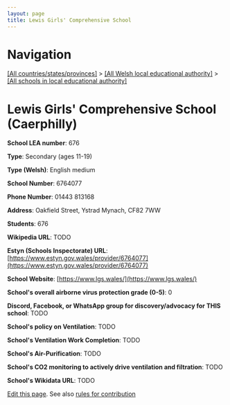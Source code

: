 ```yaml
---
layout: page
title: Lewis Girls' Comprehensive School
---
```

# Navigation

[[All countries/states/provinces]](../../..) > [[All Welsh local educational authority]](../..) > [[All schools in local educational authority]](..)

# Lewis Girls' Comprehensive School (Caerphilly)

**School LEA number**: 676

**Type**: Secondary (ages 11-19)

**Type (Welsh)**: English medium

**School Number**: 6764077

**Phone Number**: 01443 813168

**Address**: Oakfield Street, Ystrad Mynach, CF82 7WW

**Students**: 676

**Wikipedia URL**: TODO

**Estyn (Schools Inspectorate) URL**: [https://www.estyn.gov.wales/provider/6764077](https://www.estyn.gov.wales/provider/6764077)

**School Website**: [https://www.lgs.wales/](https://www.lgs.wales/)

**School's overall airborne virus protection grade (0-5)**: 0

**Discord, Facebook, or WhatsApp group for discovery/advocacy for THIS school**: TODO

**School's policy on Ventilation**: TODO

**School's Ventilation Work Completion**: TODO

**School's Air-Purification**: TODO

**School's CO2 monitoring to actively drive ventilation and filtration**: TODO

**School's Wikidata URL**: TODO




[Edit this page](https://github.com/VentilationProject/Wales/edit/prif/./Caerphilly/Lewis_Girls'_Comprehensive_School.md). See also [rules for contribution](../../../contribution-rules/)